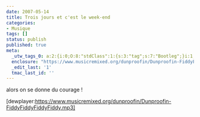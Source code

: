```yaml
---
date: 2007-05-14
title: Trois jours et c'est le week-end
categories:
- Musique
tags: []
status: publish
published: true
meta:
  _utw_tags_0: a:2:{i:0;O:8:"stdClass":1:{s:3:"tag";s:7:"Bootleg";}i:1;O:8:"stdClass":1:{s:3:"tag";s:7:"Musique";}}
  enclosure: "https://www.musicremixed.org/dunproofin/Dunproofin-FiddyFiddyFiddyFiddy.mp3\r\n8138880\r\naudio/mpeg\r\n"
  _edit_last: '1'
  tmac_last_id: ''
---
```

alors on se donne du courage !

[dewplayer:https://www.musicremixed.org/dunproofin/Dunproofin-FiddyFiddyFiddyFiddy.mp3]
